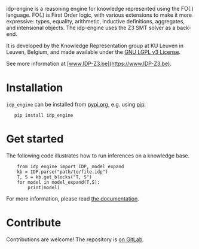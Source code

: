 idp-engine is a reasoning engine for knowledge represented using the FO(.) language.
FO(.) is First Order logic, with various extensions to make it more expressive:  types, equality, arithmetic, inductive definitions, aggregates, and intensional objects.
The idp-engine uses the Z3 SMT solver as a back-end.

It is developed by the Knowledge Representation group at KU Leuven in Leuven, Belgium, and made available under the [GNU LGPL v3 License](https://www.gnu.org/licenses/lgpl-3.0.txt).

See more information at [www.IDP-Z3.be](https://www.IDP-Z3.be).


# Installation

``idp_engine`` can be installed from [pypi.org](https://pypi.org/), e.g. using [pip](https://pip.pypa.io/en/stable/user_guide/):

```
   pip install idp_engine
```

# Get started

The following code illustrates how to run inferences on a knowledge base.

```
    from idp_engine import IDP, model_expand
    kb = IDP.parse("path/to/file.idp")
    T, S = kb.get_blocks("T, S")
    for model in model_expand(T,S):
        print(model)
```

For more information, please read [the documentation](http://docs.idp-z3.be/en/latest/).

# Contribute

Contributions are welcome!  The repository is [on GitLab](https://gitlab.com/krr/IDP-Z3).